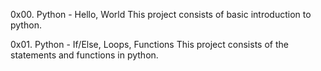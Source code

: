 0x00. Python - Hello, World
This project consists of basic introduction to python.

0x01. Python - If/Else, Loops, Functions
This project consists of the statements and functions in python.
